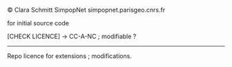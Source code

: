 
© Clara Schmitt SimpopNet
simpopnet.parisgeo.cnrs.fr

for initial source code

[CHECK LICENCE] -> CC-A-NC ; modifiable ? 

------

Repo licence for extensions ; modifications.



